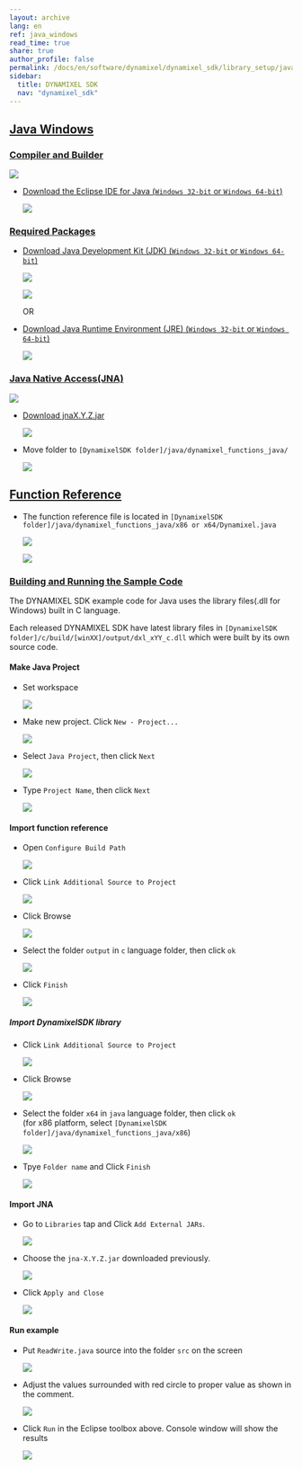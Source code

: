 ```yaml
---
layout: archive
lang: en
ref: java_windows
read_time: true
share: true
author_profile: false
permalink: /docs/en/software/dynamixel/dynamixel_sdk/library_setup/java_windows/
sidebar:
  title: DYNAMIXEL SDK
  nav: "dynamixel_sdk"
---
```


<style>body {counter-reset: h1 4 !important;}</style>
<div style="counter-reset: h2 10"></div>

<!--[dummy Header 1]>
  <h1 id="library-setup"><a href="#library-setup">Library Setup</a></h1>
<![end dummy Header 1]-->

## [Java Windows](#java-windows)

### [Compiler and Builder](#compiler-and-builder)

![](/assets/images/sw/sdk/dynamixel_sdk/library_setup/java/eclipse.png)

* [Download the Eclipse IDE for Java (`Windows 32-bit` or `Windows 64-bit`)](http://www.eclipse.org/downloads/packages/eclipse-ide-java-ee-developers/neonr)

  ![](/assets/images/sw/sdk/dynamixel_sdk/library_setup/java/windows/library_file/a1.png)

### [Required Packages](#required-packages)

* [Download Java Development Kit (JDK) (`Windows 32-bit` or `Windows 64-bit`)](http://www.oracle.com/technetwork/java/javase/downloads/index.html)

  ![](/assets/images/sw/sdk/dynamixel_sdk/library_setup/java/windows/library_file/b1.png)

  ![](/assets/images/sw/sdk/dynamixel_sdk/library_setup/java/windows/library_file/b2.png)

  OR

* [Download Java Runtime Environment (JRE) (`Windows 32-bit` or `Windows 64-bit`)](http://www.oracle.com/technetwork/java/javase/downloads/jre8-downloads-2133155.html)

  ![](/assets/images/sw/sdk/dynamixel_sdk/library_setup/java/windows/library_file/b3.png)

### [Java Native Access(JNA)](#java-native-accessjna)

![](/assets/images/sw/sdk/dynamixel_sdk/library_setup/java/jna.jpg)

* [Download jnaX.Y.Z.jar](https://github.com/java-native-access/jna)

  ![](/assets/images/sw/sdk/dynamixel_sdk/library_setup/java/windows/library_file/b4.png)

* Move folder to `[DynamixelSDK folder]/java/dynamixel_functions_java/`

  ![](/assets/images/sw/sdk/dynamixel_sdk/library_setup/java/windows/library_file/b5.png)

## [Function Reference](#function-reference)

* The function reference file is located in `[DynamixelSDK folder]/java/dynamixel_functions_java/x86 or x64/Dynamixel.java`

  ![](/assets/images/sw/sdk/dynamixel_sdk/library_setup/java/windows/library_file/2.png)

  ![](/assets/images/sw/sdk/dynamixel_sdk/library_setup/java/windows/library_file/1.png)

### [Building and Running the Sample Code](#building-and-running-the-sample-code)

The DYNAMIXEL SDK example code for Java uses the library files(.dll for Windows) built in C language.

Each released DYNAMIXEL SDK have latest library files in `[DynamixelSDK folder]/c/build/[winXX]/output/dxl_xYY_c.dll` which were built by its own source code.

#### Make Java Project

* Set workspace

  ![](/assets/images/sw/sdk/dynamixel_sdk/library_setup/java/windows/sample_code/1.png)

* Make new project. Click `New - Project...`

  ![](/assets/images/sw/sdk/dynamixel_sdk/library_setup/java/windows/sample_code/3.png)

* Select `Java Project`, then click `Next`

  ![](/assets/images/sw/sdk/dynamixel_sdk/library_setup/java/windows/sample_code/4.png)

* Type `Project Name`, then click `Next`

  ![](/assets/images/sw/sdk/dynamixel_sdk/library_setup/java/windows/sample_code/5.png)

#### Import function reference

* Open `Configure Build Path`

  ![](/assets/images/sw/sdk/dynamixel_sdk/library_setup/java/windows/sample_code/6.png)

* Click `Link Additional Source to Project`

    ![](/assets/images/sw/sdk/dynamixel_sdk/library_setup/java/windows/sample_code/7.png)

* Click Browse

  ![](/assets/images/sw/sdk/dynamixel_sdk/library_setup/java/windows/sample_code/8.png)

* Select the folder `output` in `c` language folder, then click `ok`

  ![](/assets/images/sw/sdk/dynamixel_sdk/library_setup/java/windows/sample_code/9.png)

* Click `Finish`

  ![](/assets/images/sw/sdk/dynamixel_sdk/library_setup/java/windows/sample_code/10.png)


##### Import DynamixelSDK library

* Click `Link Additional Source to Project`

  ![](/assets/images/sw/sdk/dynamixel_sdk/library_setup/java/windows/sample_code/11.png)

* Click Browse

  ![](/assets/images/sw/sdk/dynamixel_sdk/library_setup/java/windows/sample_code/12.png)

* Select the folder `x64` in `java` language folder, then click `ok`  
  (for x86 platform, select `[DynamixelSDK folder]/java/dynamixel_functions_java/x86`)

  ![](/assets/images/sw/sdk/dynamixel_sdk/library_setup/java/windows/sample_code/13.png)

* Tpye `Folder name` and Click `Finish`

  ![](/assets/images/sw/sdk/dynamixel_sdk/library_setup/java/windows/sample_code/14.png)

#### Import JNA

* Go to `Libraries` tap and Click `Add External JARs`.

  ![](/assets/images/sw/sdk/dynamixel_sdk/library_setup/java/windows/sample_code/15.png)

* Choose the `jna-X.Y.Z.jar` downloaded previously.

  ![](/assets/images/sw/sdk/dynamixel_sdk/library_setup/java/windows/sample_code/16.png)

* Click `Apply and Close`

  ![](/assets/images/sw/sdk/dynamixel_sdk/library_setup/java/windows/sample_code/17.png)

#### Run example

* Put `ReadWrite.java` source into the folder `src` on the screen

  ![](/assets/images/sw/sdk/dynamixel_sdk/library_setup/java/windows/sample_code/18.png)

* Adjust the values surrounded with red circle to proper value as shown in the comment.

  ![](/assets/images/sw/sdk/dynamixel_sdk/library_setup/java/windows/sample_code/19.png)

* Click `Run` in the Eclipse toolbox above. Console window will show the results

  ![](/assets/images/sw/sdk/dynamixel_sdk/library_setup/java/windows/sample_code/20.png)
